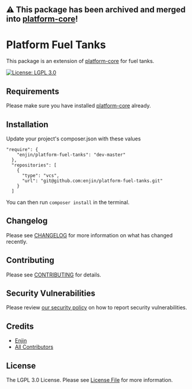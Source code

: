 ⚠️ This package has been archived and merged into [platform-core](https://github.com/enjin/platform-core)!
--

# Platform Fuel Tanks

This package is an extension of [platform-core](https://github.com/enjin/platform-core) for fuel tanks.

[![License: LGPL 3.0](https://img.shields.io/badge/license-LGPL_3.0-purple)](https://opensource.org/license/lgpl-3-0/)

## Requirements

Please make sure you have installed [platform-core](https://github.com/enjin/platform-core) already.

## Installation

Update your project's composer.json with these values

```
"require": {
    "enjin/platform-fuel-tanks": "dev-master"
  },
  "repositories": [
    {
      "type": "vcs",
      "url": "git@github.com:enjin/platform-fuel-tanks.git"
    }
  ]
```

You can then run `composer install` in the terminal.

## Changelog

Please see [CHANGELOG](CHANGELOG.md) for more information on what has changed recently.

## Contributing

Please see [CONTRIBUTING](.github/CONTRIBUTING.md) for details.

## Security Vulnerabilities

Please review [our security policy](../../security/policy) on how to report security vulnerabilities.

## Credits

- [Enjin](https://github.com/enjin)
- [All Contributors](../../contributors)

## License

The LGPL 3.0 License. Please see [License File](LICENSE) for more information.
